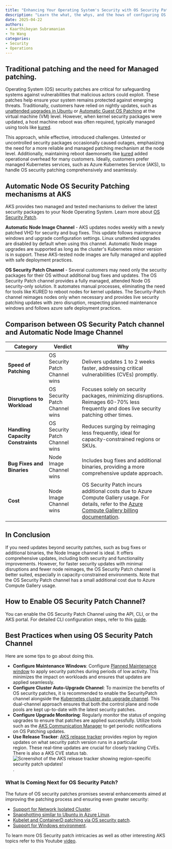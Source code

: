 ```yaml
---
title: "Enhancing Your Operating System's Security with OS Security Patches in AKS"
description: "Learn the what, the whys, and the hows of configuring OS Security Patch Auto upgrade channel.  The article also covers some reasons for OS Security Patch, with some primary benefits being increased performance, better security, and minimal disruption to workloads."
date: 2025-04-22
authors:
- Kaarthikeyan Subramanian
- Ye Wang
categories: 
- Security
- Operations
---
```



## Traditional patching and the need for Managed patching.

Operating System (OS) security patches are critical for safeguarding systems against vulnerabilities that malicious actors could exploit. These patches help ensure your system remains protected against emerging threats. Traditionally, customers have relied on nightly updates, such as [unattended upgrades in Ubuntu](https://help.ubuntu.com/community/AutomaticSecurityUpdates) or [Automatic Guest OS Patching](https://learn.microsoft.com/en-us/azure/virtual-machines/automatic-vm-guest-patching) at the virtual machine (VM) level. However, when kernel security packages were updated, a host machine reboot was often required, typically managed using tools like [kured](https://github.com/kubereboot/kured). 

This approach, while effective, introduced challenges. Untested or uncontrolled security packages occasionally caused outages, emphasizing the need for a more reliable and managed patching mechanism at the node level. Additionally, maintaining reboot daemonsets like [kured](https://github.com/kubereboot/kured) added operational overhead for many customers. Ideally, customers prefer managed Kubernetes services, such as Azure Kubernetes Service (AKS), to handle OS security patching comprehensively and seamlessly.

## Automatic Node OS Security Patching mechanisms at AKS

AKS provides two managed and tested mechanisms to deliver the latest security packages to your Node Operating System. Learn more about [OS Security Patch](https://learn.microsoft.com/azure/aks/auto-upgrade-node-os-image?tabs=azure-cli).

**Automatic Node Image Channel** - AKS updates nodes weekly with a newly patched VHD for security and bug fixes. This update follows maintenance windows and upgrade configuration settings. Linux unattended upgrades are disabled by default when using this channel. Automatic Node image upgrades are supported as long as the cluster's Kubernetes minor version is in support. These AKS-tested node images are fully managed and applied with safe deployment practices.

**OS Security Patch Channel** - Several customers may need only the security packages for their OS without additional bug fixes and updates. The OS Security Patch channel provides a fully managed, attended Node OS security-only solution. It automates manual processes, eliminating the need for tools like KURED to reboot nodes for kernel updates. The Security-Patch channel reimages nodes only when necessary and provides live security patching updates with zero disruption, respecting planned maintenance windows and follows azure safe deployment practices.

## Comparison between OS Security Patch channel and Automatic Node Image Channel


| Category                     | Verdict                                  | Why                                                                                                   |
|-----------------------------|-------------------------------------------|-------------------------------------------------------------------------------------------------------|
| **Speed of Patching**       | OS Security Patch Channel wins            | Delivers updates 1 to 2 weeks faster, addressing critical vulnerabilities (CVEs) promptly.           |
| **Disruptions to Workload** | OS Security Patch Channel wins            | Focuses solely on security packages, minimizing disruptions. Reimages 60-70% less frequently and does live security patching other times.        |
| **Handling Capacity Constraints** | OS Security Patch Channel wins            | Reduces surging by reimaging less frequently, ideal for capacity-constrained regions or SKUs.         |
| **Bug Fixes and Binaries**  | Node Image Channel wins                   | Includes bug fixes and additional binaries, providing a more comprehensive update approach.           |
| **Cost**                    | Node Image Channel wins             | OS Security Patch incurs additional costs due to Azure Compute Gallery usage. For details, refer to the [Azure Compute Gallery billing documentation](https://learn.microsoft.com/en-us/azure/virtual-machines/azure-compute-gallery#billing). |

## In Conclusion 
If you need updates beyond security patches, such as bug fixes or additional binaries, the Node Image channel is ideal. It offers comprehensive updates, including both security and functionality improvements. However, for faster security updates with minimal disruptions and fewer node reimages, the OS Security Patch channel is better suited, especially in capacity-constrained environments. Note that the OS Security Patch channel has a small additional cost due to Azure Compute Gallery usage.

## How to Enable OS Security Patch Channel?
You can enable the OS Security Patch Channel using the API, CLI, or the AKS portal. For detailed CLI configuration steps, refer to this [guide](https://learn.microsoft.com/azure/aks/auto-upgrade-node-os-image?tabs=azure-cli#set-the-node-os-autoupgrade-channel-on-a-new-cluster).

## Best Practices when using OS Security Patch Channel
   
 Here are some tips to go about doing this. 

- **Configure Maintenance Windows**: Configure [Planned Maintenance window](https://learn.microsoft.com/azure/aks/planned-maintenance?tabs=azure-cli) to apply security patches during periods of low activity. This minimizes the impact on workloads and ensures that updates are applied seamlessly. 
- **Configure Cluster Auto-Upgrade Channel**: To maximize the benefits of OS security patches, it is recommended to enable the SecurityPatch channel alongside the [Kubernetes cluster auto upgrade channel](https://learn.microsoft.com/azure/aks/auto-upgrade-cluster?tabs=azure-cli). This dual-channel approach ensures that both the control plane and node pools are kept up-to-date with the latest security patches.
- **Configure Upgrade Monitoring**: Regularly monitor the status of ongoing upgrades to ensure that patches are applied successfully. Utilize tools such as the [AKS Communication Manager](https://learn.microsoft.com/azure/aks/aks-communication-manager) to get periodic notifications on OS Patching updates. 
- **Use Release Tracker**: [AKS release tracker](https://releases.aks.azure.com/webpage/index.html) provides region by region updates on what security patch version runs in a particular region. These real-time updates are crucial for closely tracking CVEs. There is also a AKS CVE status tab.![Screenshot of the AKS release tracker showing region-specific security patch updates!](/AKS/assets/images/enhance-security-with-os-security-patch/sec-patch-reltracker.jpg).


### What Is Coming Next for OS Security Patch?

The future of OS security patches promises several enhancements aimed at improving the patching process and ensuring even greater security:

- [Support for Network Isolated Cluster](https://github.com/Azure/AKS/issues/4962).
- [Snapshotting similar to Ubuntu in Azure Linux](https://github.com/Azure/AKS/issues/4963).
- [Kubelet and ContainerD patching via OS security patch](https://github.com/Azure/AKS/issues/4964).
- [Support for Windows environment](https://github.com/Azure/AKS/issues/4989).
 
 To learn more OS Security patch intricacies as well as other interesting AKS topics refer to this Youtube [video](https://www.youtube.com/watch?v=Cw4pnfMVHxg).